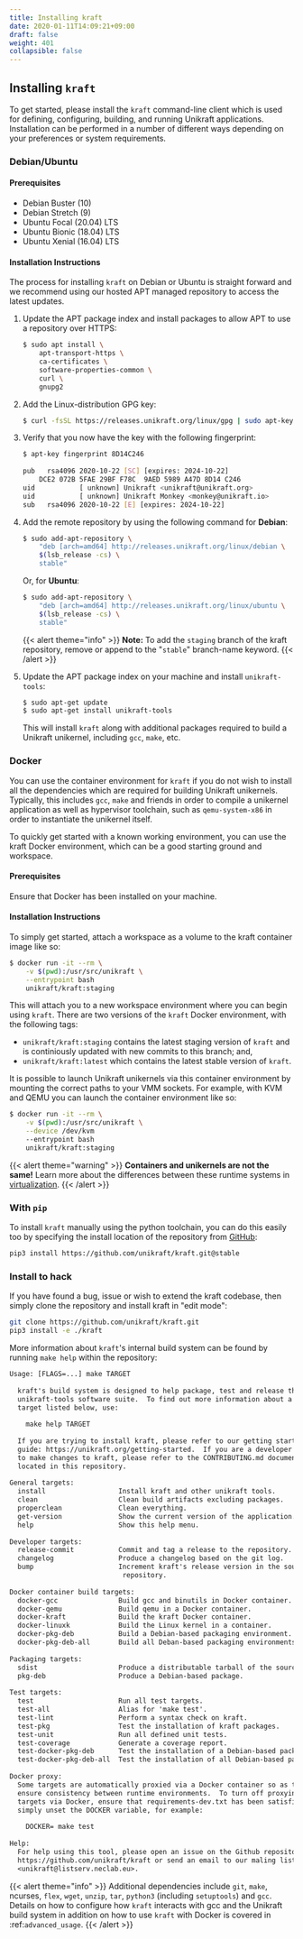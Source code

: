 ```yaml
---
title: Installing kraft
date: 2020-01-11T14:09:21+09:00
draft: false
weight: 401
collapsible: false
---
```


## Installing `kraft`

To get started, please install the `kraft` command-line client which is used for
defining, configuring, building, and running Unikraft applications. Installation
can be performed in a number of different ways depending on your preferences or
system requirements.

### Debian/Ubuntu

#### Prerequisites

 * Debian Buster (10)
 * Debian Stretch (9)
 * Ubuntu Focal (20.04) LTS
 * Ubuntu Bionic (18.04) LTS
 * Ubuntu Xenial (16.04) LTS

#### Installation Instructions

The process for installing `kraft` on Debian or Ubuntu is straight forward and
we recommend using our hosted APT managed repository to access the latest
updates.

1. Update the APT package index and install packages to allow APT to use a
   repository over HTTPS:
   ```bash
   $ sudo apt install \
       apt-transport-https \
       ca-certificates \
       software-properties-common \
       curl \
       gnupg2
   ```

2. Add the Linux-distribution GPG key:

   ```bash
   $ curl -fsSL https://releases.unikraft.org/linux/gpg | sudo apt-key add -
   ```

3. Verify that you now have the key with the following fingerprint:
 
   ```bash
   $ apt-key fingerprint 8D14C246
  
   pub   rsa4096 2020-10-22 [SC] [expires: 2024-10-22]
       DCE2 072B 5FAE 29BF F78C  9AED 5989 A47D 8D14 C246
   uid           [ unknown] Unikraft <unikraft@unikraft.org>
   uid           [ unknown] Unikraft Monkey <monkey@unikraft.io>
   sub   rsa4096 2020-10-22 [E] [expires: 2024-10-22]
   ```


4. Add the remote repository by using the following command for **Debian**:

   ```bash
   $ sudo add-apt-repository \
       "deb [arch=amd64] http://releases.unikraft.org/linux/debian \
       $(lsb_release -cs) \
       stable"
   ```
   
   Or, for **Ubuntu**:

   ```bash
   $ sudo add-apt-repository \
       "deb [arch=amd64] http://releases.unikraft.org/linux/ubuntu \
       $(lsb_release -cs) \
       stable"
   ```

   {{< alert theme="info" >}}
   **Note:** To add the `staging` branch of the kraft repository, remove or
   append to the "`stable`" branch-name keyword.
   {{< /alert >}}

5. Update the APT package index on your machine and install `unikraft-tools`:

   ```bash
   $ sudo apt-get update
   $ sudo apt-get install unikraft-tools
   ```
  
   This will install `kraft` along with additional packages required to build
   a Unikraft unikernel, including `gcc`, `make`, etc.

### Docker

You can use the container environment for `kraft` if you do not wish to install
all the dependencies which are required for building Unikraft unikernels.
Typically, this includes `gcc`, `make` and friends in order to compile a
unikernel application as well as hypervisor toolchain, such as `qemu-system-x86`
in order to instantiate the unikernel itself.

To quickly get started with a known working environment, you can use the kraft
Docker environment, which can be a good starting ground and workspace.

#### Prerequisites

Ensure that Docker has been installed on your machine.

#### Installation Instructions

To simply get started, attach a workspace as a volume to the kraft container
image like so:

```bash
$ docker run -it --rm \
    -v $(pwd):/usr/src/unikraft \
    --entrypoint bash
    unikraft/kraft:staging
```
    
This will attach you to a new workspace environment where you can begin using
`kraft`.  There are two versions of the `kraft` Docker environment, with the
following tags:

 * `unikraft/kraft:staging` contains the latest staging version of `kraft`
   and is continiously updated with new commits to this branch; and,
 * `unikraft/kraft:latest` which contains the latest stable version of
   `kraft`.

It is possible to launch Unikraft unikernels via this container environment by
mounting the correct paths to your VMM sockets.  For example, with KVM and QEMU
you can launch the container environment like so:

```bash
$ docker run -it --rm \
    -v $(pwd):/usr/src/unikraft \
    --device /dev/kvm
    --entrypoint bash
    unikraft/kraft:staging
```

{{< alert theme="warning" >}}
**Containers and unikernels are not the same!**  Learn more about the differences
between these runtime systems in [virtualization](/docs/concepts/virtualization).
{{< /alert >}}


### With `pip`

To install `kraft` manually using the python toolchain, you can do this easily
too by specifying the install location of the repository from
[GitHub](https://github.com/unikraft/kraft.git):

```bash
pip3 install https://github.com/unikraft/kraft.git@stable
```

### Install to hack

If you have found a bug, issue or wish to extend the kraft codebase, then simply
clone the repository and install kraft in "edit mode":

```bash
git clone https://github.com/unikraft/kraft.git
pip3 install -e ./kraft
```

More information about `kraft`'s internal build system can be found by
running `make help` within the repository:

```txt
Usage: [FLAGS=...] make TARGET                                             
                                                                              
  kraft's build system is designed to help package, test and release the      
  unikraft-tools software suite.  To find out more information about a specfic
  target listed below, use:                                                   
                                                                              
    make help TARGET                                                          
                                                                              
  If you are trying to install kraft, please refer to our getting started     
  guide: https://unikraft.org/getting-started.  If you are a developer wishing
  to make changes to kraft, please refer to the CONTRIBUTING.md document      
  located in this repository.                                                 
                                                                              
General targets:                                                              
  install                  Install kraft and other unikraft tools.            
  clean                    Clean build artifacts excluding packages.          
  properclean              Clean everything.                                  
  get-version              Show the current version of the application.       
  help                     Show this help menu.                               
                                                                              
Developer targets:                                                            
  release-commit           Commit and tag a release to the repository.        
  changelog                Produce a changelog based on the git log.          
  bump                     Increment kraft's release version in the source    
                            repository.                                      
                                                                              
Docker container build targets:                                               
  docker-gcc               Build gcc and binutils in Docker container.        
  docker-qemu              Build qemu in a Docker container.                  
  docker-kraft             Build the kraft Docker container.                  
  docker-linuxk            Build the Linux kernel in a container.             
  docker-pkg-deb           Build a Debian-based packaging environment.        
  docker-pkg-deb-all       Build all Deban-based packaging environments.      
                                                                              
Packaging targets:                                                            
  sdist                    Produce a distributable tarball of the source tree.
  pkg-deb                  Produce a Debian-based package.                    
                                                                              
Test targets:                                                                 
  test                     Run all test targets.                              
  test-all                 Alias for 'make test'.                             
  test-lint                Perform a syntax check on kraft.                   
  test-pkg                 Test the installation of kraft packages.           
  test-unit                Run all defined unit tests.                        
  test-coverage            Generate a coverage report.                        
  test-docker-pkg-deb      Test the installation of a Debian-based package.   
  test-docker-pkg-deb-all  Test the installation of all Debian-based packages.
                                                                              
Docker proxy:                                                                 
  Some targets are automatically proxied via a Docker container so as to      
  ensure consistency between runtime environments.  To turn off proxying      
  targets via Docker, ensure that requirements-dev.txt has been satisfied then
  simply unset the DOCKER variable, for example:                              
                                                                              
    DOCKER= make test                                                         
                                                                              
Help:                                                                         
  For help using this tool, please open an issue on the Github repository:    
  https://github.com/unikraft/kraft or send an email to our maling list:                                
  <unikraft@listserv.neclab.eu>.            
```                                  

{{< alert theme="info" >}}
Additional dependencies include ``git``, ``make``, ncurses, ``flex``, ``wget``,
``unzip``, ``tar``, ``python3`` (including  ``setuptools``) and ``gcc``.
Details on how to configure how ``kraft`` interacts with gcc and the Unikraft
build system in addition on how to use ``kraft`` with Docker is covered in
:ref:`advanced_usage`.
{{< /alert >}}